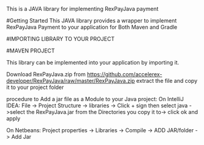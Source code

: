 This is a JAVA library for implementing RexPayJava payment 

#Getting Started This JAVA library provides a wrapper to implement RexPayJava Payment to your application for Both Maven and Gradle

#IMPORTING LIBRARY TO YOUR PROJECT

#MAVEN PROJECT

This library can be implemented into your application by importing it.

Download RexPayJava.zip from  https://github.com/accelerex-developer/RexPayJava/raw/master/RexPayJava.zip extract the file and copy it to your project folder

procedure to Add a jar file as a Module to your Java project:
  On IntelliJ IDEA: File -> Project Structure -> libraries -> Click + sign then select java ->select the RexPayJava.jar from the Directories you copy it to-> click ok and apply
  
  On Netbeans: Project properties -> Libraries -> Compile -> ADD JAR/folder -> Add Jar
